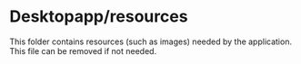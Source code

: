# Desktopapp/resources

This folder contains resources (such as images) needed by the application. This file can
be removed if not needed.
